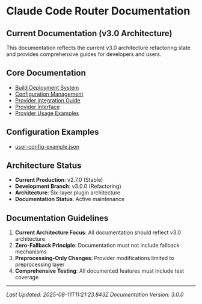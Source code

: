 # Claude Code Router Documentation

## Current Documentation (v3.0 Architecture)

This documentation reflects the current v3.0 architecture refactoring state and provides comprehensive guides for developers and users.

## Core Documentation

- [Build Deployment System](build-deployment-system.md)
- [Configuration Management](configuration-management.md)
- [Provider Integration Guide](provider-integration-guide.md)
- [Provider Interface](provider-interface.md)
- [Provider Usage Examples](provider-usage-examples.md)

## Configuration Examples

- [user-config-example.json](user-config-example.json)

## Architecture Status

- **Current Production**: v2.7.0 (Stable)
- **Development Branch**: v3.0.0 (Refactoring)
- **Architecture**: Six-layer plugin architecture
- **Documentation Status**: Active maintenance

## Documentation Guidelines

1. **Current Architecture Focus**: All documentation should reflect v3.0 architecture
2. **Zero-Fallback Principle**: Documentation must not include fallback mechanisms
3. **Preprocessing-Only Changes**: Provider modifications limited to preprocessing layer
4. **Comprehensive Testing**: All documented features must include test coverage

---
*Last Updated: 2025-08-11T11:21:23.843Z*
*Documentation Version: 3.0.0*
